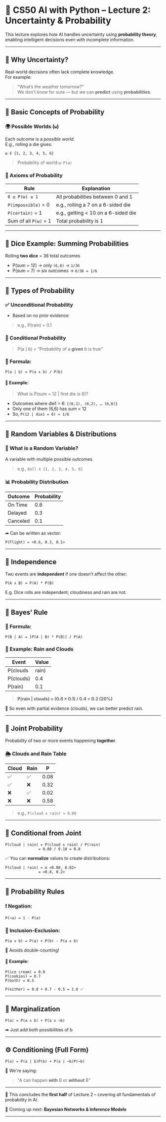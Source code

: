 # 🤖 CS50 AI with Python – Lecture 2: **Uncertainty & Probability**

This lecture explores how AI handles uncertainty using **probability theory**, enabling intelligent decisions even with incomplete information.

---

## 🧠 Why Uncertainty?

Real-world decisions often lack complete knowledge.  
For example:  
> "What’s the weather tomorrow?"  
We don’t *know* for sure — but we can **predict** using **probabilities**.

---

## 🎲 Basic Concepts of Probability

### 🌍 Possible Worlds (`ω`)
Each outcome is a *possible world*.  
E.g., rolling a die gives:
```
ω ∈ {1, 2, 3, 4, 5, 6}
```
> Probability of world `ω`: `P(ω)`

### 📐 Axioms of Probability

| Rule | Explanation |
|------|-------------|
| `0 ≤ P(ω) ≤ 1` | All probabilities between 0 and 1 |
| `P(impossible)` = 0 | e.g., rolling a 7 on a 6-sided die |
| `P(certain)` = 1 | e.g., getting < 10 on a 6-sided die |
| Sum of all `P(ω)` = 1 | Total probability is 1 |

---

## 🎲 Dice Example: Summing Probabilities

Rolling **two dice** = 36 total outcomes  
- P(sum = 12) → only `(6,6)` → `1/36`  
- P(sum = 7)  → six outcomes → `6/36 = 1/6`

---

## 🔁 Types of Probability

### ✅ Unconditional Probability
- Based on no prior evidence  
> e.g., P(rain) = 0.1

### 🔄 Conditional Probability

> P(a | b) = “Probability of a **given** b is true”

### 📘 Formula:

```
P(a | b) = P(a ∧ b) / P(b)
```

#### 🎯 Example:
> What is P(sum = 12 | first die is 6)?

- Outcomes where die1 = 6: `{(6,1), (6,2), … (6,6)}`
- Only one of them (6,6) has sum = 12
- So, `P(12 | die1 = 6) = 1/6`

---

## 🎲 Random Variables & Distributions

### 🎲 What is a Random Variable?
A variable with multiple possible outcomes  
> e.g., `Roll ∈ {1, 2, 3, 4, 5, 6}`

### 📊 Probability Distribution
| Outcome | Probability |
|---------|-------------|
| On Time | 0.6         |
| Delayed | 0.3         |
| Canceled| 0.1         |

➡ Can be written as vector:  
```
P(Flight) = <0.6, 0.3, 0.1>
```

---

## 🔗 Independence

Two events are **independent** if one doesn’t affect the other:
```
P(A ∧ B) = P(A) * P(B)
```
E.g. Dice rolls are independent; cloudiness and rain are not.

---

## 📏 Bayes’ Rule

### 📘 Formula:
```
P(B | A) = [P(A | B) * P(B)] / P(A)
```

### 🎯 Example: Rain and Clouds
| Event | Value |
|-------|-------|
| P(clouds | rain) | 0.8 |
| P(clouds)        | 0.4 |
| P(rain)          | 0.1 |

> **P(rain | clouds) = (0.8 × 0.1) / 0.4 = 0.2 (20%)**

📌 So even with partial evidence (clouds), we can better predict rain.

---

## 📘 Joint Probability

Probability of two or more events happening **together**.

### 🌦 Clouds and Rain Table

| Cloud | Rain | P     |
|-------|------|-------|
| ✅    | ✅   | 0.08  |
| ✅    | ❌   | 0.32  |
| ❌    | ✅   | 0.02  |
| ❌    | ❌   | 0.58  |

> e.g., `P(cloud ∧ rain) = 0.08`

---

## 🔁 Conditional from Joint

```
P(cloud | rain) = P(cloud ∧ rain) / P(rain)
               = 0.08 / 0.10 = 0.8
```

✅ You can **normalize** values to create distributions:
```
P(cloud | rain) = α <0.08, 0.02>
               = <0.8, 0.2>
```

---

## 📏 Probability Rules

### ❗ Negation:
```
P(¬a) = 1 - P(a)
```

### 🔄 Inclusion-Exclusion:
```
P(a ∨ b) = P(a) + P(b) - P(a ∧ b)
```

📌 Avoids double-counting!

#### 🍨 Example:
```
P(ice cream) = 0.8  
P(cookies) = 0.7  
P(both) = 0.5  

P(either) = 0.8 + 0.7 - 0.5 = 1.0 ✅
```

---

## 🧮 Marginalization

```
P(a) = P(a ∧ b) + P(a ∧ ¬b)
```

➡ Just add both possibilities of b

---

## ⚙ Conditioning (Full Form)

```
P(a) = P(a | b)P(b) + P(a | ¬b)P(¬b)
```

🧠 We're saying:  
> "A can happen **with** B or **without** B"

---

📌 This concludes the **first half** of Lecture 2 – covering all fundamentals of probability in AI.

🧠 Coming up next: **Bayesian Networks & Inference Models**

---
